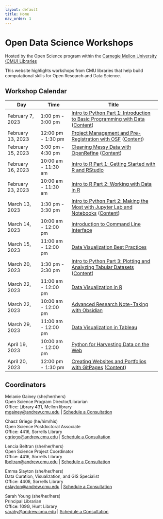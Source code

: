 ```yaml
---
layout: default
title: Home
nav_order: 1
---
```

# Open Data Science Workshops
Hosted by the Open Science program within the
[Carnegie Mellon University (CMU) Libraries](https://www.library.cmu.edu/)

This website highlights workshops from CMU libraries that help
build computational skills for Open Research and Data Science.

## Workshop Calendar

| Day | Time | Title
| --- | --- | ---
| February 7, 2023 | 1:00 pm - 3:00 pm | [Intro to Python Part 1: Introduction to Basic Programming with Data](https://cmu.libcal.com/event/10230106) ([Content](Python_Series_Materials/part_1/part_1.md))
| February 13, 2023 | 12:00 pm - 1:30 pm | [Project Management and Pre-Registration with OSF](https://cmu.libcal.com/calendar/workshops/ProjectManagement-Pre-Registration-OSF) ([Content](content/osf.md))
| February 15, 2023 | 3:00 pm - 4:30 pm | [Cleaning Messy Data with OpenRefine](https://cmu.libcal.com/event/10185679) ([Content](content/openrefine.md))
| February 16, 2023 | 10:00 am - 11:30 am | [Intro to R Part 1: Getting Started with R and RStudio](https://cmu.libcal.com/event/10185624)
| February 23, 2023 | 10:00 am - 11:30 am | [Intro to R Part 2: Working with Data in R](https://cmu.libcal.com/event/10185621)
| March 13, 2023 | 1:30 pm - 3:30 pm | [Intro to Python Part 2: Making the Most with Jupyter Lab and Notebooks](https://cmu.libcal.com/event/10230549) ([Content](Python_Series_Materials/part_2/part_2.md))
| March 14, 2023 | 10:00 am - 12:00 pm | [Introduction to Command Line Interface](https://cmu.libcal.com/event/10252549)
| March 15, 2023 | 11:00 am - 12:00 pm | [Data Visualization Best Practices](https://cmu.libcal.com/event/10231975)
| March 20, 2023 | 1:30 pm - 3:30 pm | [Intro to Python Part 3: Plotting and Analyzing Tabular Datasets](https://cmu.libcal.com/event/10230737) ([Content](Python_Series_Materials/part_3/part_3.md))
| March 22, 2023 | 11:00 am - 12:00 pm | [Data Visualization in R](https://cmu.libcal.com/event/10231953)
| March 22, 2023 | 10:00 am - 12:00 pm | [Advanced Research Note-Taking with Obsidian](https://cmu.libcal.com/event/10247379)
| March 29, 2023 | 11:00 am - 12:00 pm | [Data Visualization in Tableau](https://cmu.libcal.com/event/10231987)
| April 19, 2023 | 10:00 am - 12:00 pm | [Python for Harvesting Data on the Web](https://cmu.libcal.com/event/10252102)
| April 20, 2023 | 12:00 pm - 1:30 pm | [Creating Websites and Portfolios with GitPages](https://cmu.libcal.com/event/10185690) ([Content](content/git_github.md))

## Coordinators

Melanie Gainey (she/her/hers)  
Open Science Program Director/Librarian  
Office: Library 431, Mellon library  
[mgainey@andrew.cmu.edu](mailto:mgainey@andrew.cmu.edu) | [Schedule a Consultation](https://cmu.libcal.com/appointment/42420)

Chasz Griego (he/him/his)  
Open Science Postdoctoral Associate  
Office: 4416, Sorrells Library  
[cgriego@andrew.cmu.edu](mailto:cgriego@andrew.cmu.edu) | [Schedule a Consultation](https://cmu.libcal.com/appointments/cgriego)

Lencia Beltran (she/her/hers)  
Open Science Project Coordinator  
Office: 4416, Sorrells Library  
[lbeltran@andrew.cmu.edu](mailto:lbeltran@andrew.cmu.edu) | [Schedule a Consultation](https://cmu.libcal.com/appointments/lencia)

Emma Slayton (she/her/hers)  
Data Curation, Visualization, and GIS Specialist  
Office: 4408, Sorrells Library  
[eslayton@andrew.cmu.edu](mailto:eslayton@andrew.cmu.edu) | [Schedule a Consultation](https://cmu.libcal.com/appointment/41060)

Sarah Young (she/her/hers)  
Principal Librarian  
Office: 109G, Hunt Library  
[sarahy@andrew.cmu.edu](mailto:sarahy@andrew.cmu.edu) | [Schedule a Consultation](https://cmu.libcal.com/appointments/sarahy)
